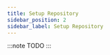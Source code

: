 ```yaml
---
title: Setup Repository
sidebar_position: 2
sidebar_label: Setup Repository
---
```


:::note
TODO
:::
